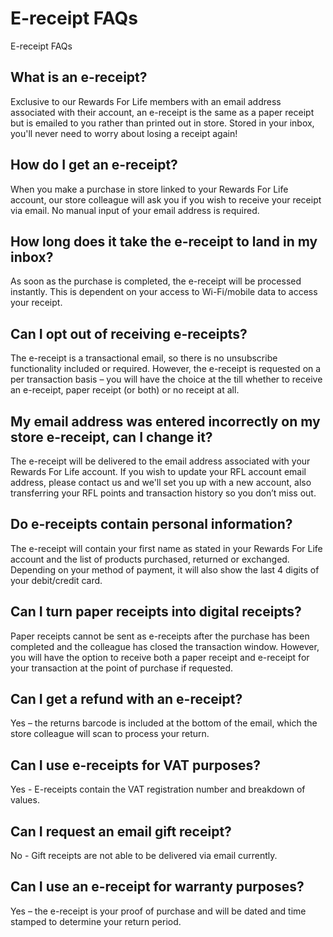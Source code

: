 # E-receipt FAQs

E-receipt FAQs
## What is an e-receipt?
Exclusive to our Rewards For Life members with an email address associated with their account, an e-receipt is the same as a paper receipt but is emailed to you rather than printed out in store. Stored in your inbox, you'll never need to worry about losing a receipt again!
## How do I get an e-receipt?
When you make a purchase in store linked to your Rewards For Life account, our store colleague will ask you if you wish to receive your receipt via email. No manual input of your email address is required.
## How long does it take the e-receipt to land in my inbox?
As soon as the purchase is completed, the e-receipt will be processed instantly. This is dependent on your access to Wi-Fi/mobile data to access your receipt.
## Can I opt out of receiving e-receipts?
The e-receipt is a transactional email, so there is no unsubscribe functionality included or required. However, the e-receipt is requested on a per transaction basis – you will have the choice at the till whether to receive an e-receipt, paper receipt (or both) or no receipt at all.
## My email address was entered incorrectly on my store e-receipt, can I change it?
The e-receipt will be delivered to the email address associated with your Rewards For Life account. If you wish to update your RFL account email address, please contact us and we'll set you up with a new account, also transferring your RFL points and transaction history so you don’t miss out.
## Do e-receipts contain personal information?
The e-receipt will contain your first name as stated in your Rewards For Life account and the list of products purchased, returned or exchanged. Depending on your method of payment, it will also show the last 4 digits of your debit/credit card.
## Can I turn paper receipts into digital receipts?
Paper receipts cannot be sent as e-receipts after the purchase has been completed and the colleague has closed the transaction window. However, you will have the option to receive both a paper receipt and e-receipt for your transaction at the point of purchase if requested.
## Can I get a refund with an e-receipt?
Yes – the returns barcode is included at the bottom of the email, which the store colleague will scan to process your return.
## Can I use e-receipts for VAT purposes?
Yes - E-receipts contain the VAT registration number and breakdown of values.
## Can I request an email gift receipt?
No - Gift receipts are not able to be delivered via email currently.
## Can I use an e-receipt for warranty purposes?
Yes – the e-receipt is your proof of purchase and will be dated and time stamped to determine your return period.
